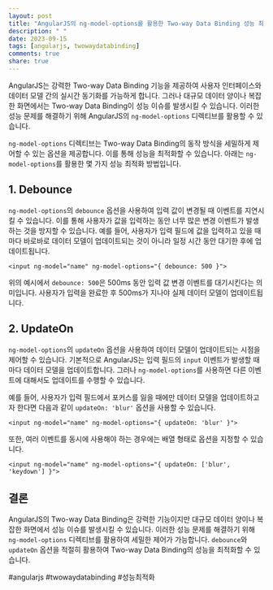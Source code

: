 ```yaml
---
layout: post
title: "AngularJS의 ng-model-options를 활용한 Two-way Data Binding 성능 최적화 방법"
description: " "
date: 2023-09-15
tags: [angularjs, twowaydatabinding]
comments: true
share: true
---
```


AngularJS는 강력한 Two-way Data Binding 기능을 제공하여 사용자 인터페이스와 데이터 모델 간의 실시간 동기화를 가능하게 합니다. 그러나 대규모 데이터 양이나 복잡한 화면에서는 Two-way Data Binding이 성능 이슈를 발생시킬 수 있습니다. 이러한 성능 문제를 해결하기 위해 AngularJS의 `ng-model-options` 디렉티브를 활용할 수 있습니다.

`ng-model-options` 디렉티브는 Two-way Data Binding의 동작 방식을 세밀하게 제어할 수 있는 옵션을 제공합니다. 이를 통해 성능을 최적화할 수 있습니다. 아래는 `ng-model-options`를 활용한 몇 가지 성능 최적화 방법입니다.

## 1. Debounce

`ng-model-options`의 `debounce` 옵션을 사용하여 입력 값이 변경될 때 이벤트를 지연시킬 수 있습니다. 이를 통해 사용자가 값을 입력하는 동안 너무 많은 변경 이벤트가 발생하는 것을 방지할 수 있습니다. 예를 들어, 사용자가 입력 필드에 값을 입력하고 있을 때마다 바로바로 데이터 모델이 업데이트되는 것이 아니라 일정 시간 동안 대기한 후에 업데이트됩니다.

```
<input ng-model="name" ng-model-options="{ debounce: 500 }">
```

위의 예시에서 `debounce: 500`은 500ms 동안 입력 값 변경 이벤트를 대기시킨다는 의미입니다. 사용자가 입력을 완료한 후 500ms가 지나야 실제 데이터 모델이 업데이트됩니다.

## 2. UpdateOn

`ng-model-options`의 `updateOn` 옵션을 사용하여 데이터 모델이 업데이트되는 시점을 제어할 수 있습니다. 기본적으로 AngularJS는 입력 필드의 `input` 이벤트가 발생할 때마다 데이터 모델을 업데이트합니다. 그러나 `ng-model-options`를 사용하면 다른 이벤트에 대해서도 업데이트를 수행할 수 있습니다.

예를 들어, 사용자가 입력 필드에서 포커스를 잃을 때에만 데이터 모델을 업데이트하고자 한다면 다음과 같이 `updateOn: 'blur'` 옵션을 사용할 수 있습니다.

```
<input ng-model="name" ng-model-options="{ updateOn: 'blur' }">
```

또한, 여러 이벤트를 동시에 사용해야 하는 경우에는 배열 형태로 옵션을 지정할 수 있습니다.

```
<input ng-model="name" ng-model-options="{ updateOn: ['blur', 'keydown'] }">
```

## 결론

AngularJS의 Two-way Data Binding은 강력한 기능이지만 대규모 데이터 양이나 복잡한 화면에서 성능 이슈를 발생시킬 수 있습니다. 이러한 성능 문제를 해결하기 위해 `ng-model-options` 디렉티브를 활용하여 세밀한 제어가 가능합니다. `debounce`와 `updateOn` 옵션을 적절히 활용하여 Two-way Data Binding의 성능을 최적화할 수 있습니다.

#angularjs #twowaydatabinding #성능최적화